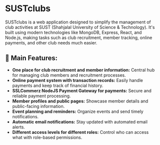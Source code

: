 # SUSTclubs

SUSTclubs is a web application designed to simplify the management of club activities at SUST (Shahjalal University of Science & Technology). It's built using modern technologies like MongoDB, Express, React, and Node.js, making tasks such as club recruitment, member tracking, online payments, and other club needs much easier.

## 🎯 Main Features:

- **One place for club recruitment and member information:** Central hub for managing club members and recruitment processes.
- **Online payment system with transaction records:** Easily handle payments and keep track of financial history.
- **SSLCommerz NodeJS Payment Gateway for payments:** Secure and reliable payment processing.
- **Member profiles and public pages:** Showcase member details and public-facing information.
- **Event planning and reminders:** Organize events and send timely notifications.
- **Automatic email notifications:** Stay updated with automated email alerts.
- **Different access levels for different roles:** Control who can access what with role-based permissions.
